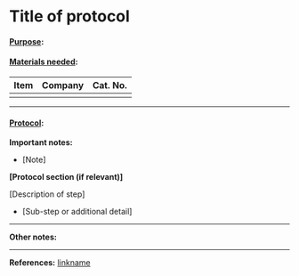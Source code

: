 # Title of protocol

#### <u>Purpose</u>:

#### <u>Materials needed</u>:
| Item                                              | Company       | Cat. No.           |
| ------------------------------------------------- | ------------- | ------------------ |
|  |  |  |

---
#### <u>Protocol</u>:

**Important notes:**
* [Note]



**[Protocol section (if relevant)]**

[Description of step]

* [Sub-step or additional detail]



---
**Other notes:**

---
**References:**
[linkname](link)


